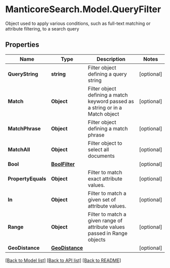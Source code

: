 # ManticoreSearch.Model.QueryFilter
Object used to apply various conditions, such as full-text matching or attribute filtering, to a search query

## Properties

Name | Type | Description | Notes
------------ | ------------- | ------------- | -------------
**QueryString** | **string** | Filter object defining a query string | [optional] 
**Match** | **Object** | Filter object defining a match keyword passed as a string or in a Match object | [optional] 
**MatchPhrase** | **Object** | Filter object defining a match phrase | [optional] 
**MatchAll** | **Object** | Filter object to select all documents | [optional] 
**Bool** | [**BoolFilter**](BoolFilter.md) |  | [optional] 
**PropertyEquals** | **Object** | Filter to match exact attribute values. | [optional] 
**In** | **Object** | Filter to match a given set of attribute values. | [optional] 
**Range** | **Object** | Filter to match a given range of attribute values passed in Range objects | [optional] 
**GeoDistance** | [**GeoDistance**](GeoDistance.md) |  | [optional] 

[[Back to Model list]](../README.md#documentation-for-models) [[Back to API list]](../README.md#documentation-for-api-endpoints) [[Back to README]](../README.md)

